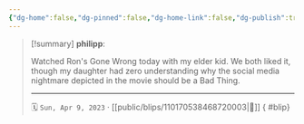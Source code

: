 ```yaml
---
{"dg-home":false,"dg-pinned":false,"dg-home-link":false,"dg-publish":true,"type":"blip","disabled rules":["yaml-title","yaml-title-alias","file-name-heading"],"title":"philipp on mastodon @ 2023-04-09","created-date":"2023-04-09T19:36:47","id":110170538468720000,"updated-date":"2025-05-02T08:50:43","dg-path":"blips/110170538468720003.md","permalink":"/blips/110170538468720003/","dgPassFrontmatter":true,"created":"2023-04-09T19:36:47","updated":"2025-05-02T08:50:43"}
---
```


> [!summary] **philipp**:
>
> Watched Ron's Gone Wrong today with my elder kid. We both liked it, though my daughter had zero understanding why the social media nightmare depicted in the movie should be a Bad Thing.
> - - -
>
> 🗓️ `Sun, Apr 9, 2023` · [[public/blips/110170538468720003\|🔗]]
{ #blip}

